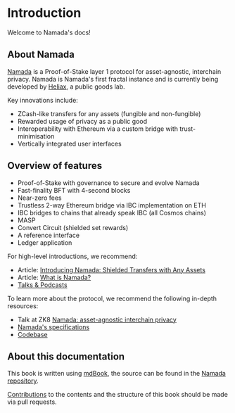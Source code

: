 # Introduction

Welcome to Namada's docs!

## About Namada

[Namada](https://namada.net/) is a Proof-of-Stake layer 1 protocol for asset-agnostic, interchain privacy. Namada is Namada's first fractal instance and is currently being developed by [Heliax](https://heliax.dev), a public goods lab.

Key innovations include:
- ZCash-like transfers for any assets (fungible and non-fungible)
- Rewarded usage of privacy as a public good
- Interoperability with Ethereum via a custom bridge with trust-minimisation
- Vertically integrated user interfaces

## Overview of features
- Proof-of-Stake with governance to secure and evolve Namada
- Fast-finality BFT with 4-second blocks
- Near-zero fees
- Trustless 2-way Ethereum bridge via IBC implementation on ETH
- IBC bridges to chains that already speak IBC (all Cosmos chains)
- MASP
- Convert Circuit (shielded set rewards)
- A reference interface
- Ledger application

For high-level introductions, we recommend:
- Article: [Introducing Namada: Shielded Transfers with Any Assets](https://medium.com/namadanetwork/introducing-namada-shielded-transfers-with-any-assets-dce2e579384c)
- Article: [What is Namada?](https://blog.namada.net/what-is-namada/)
- [Talks & Podcasts](https://namada.net/talks)

To learn more about the protocol, we recommend the following in-depth resources:
- Talk at ZK8 [Namada: asset-agnostic interchain privacy](https://youtu.be/5K6YxmZPFkE)
- [Namada's specifications](https://specs.namada.net)
- [Codebase](https://github.com/anoma/namada)

## About this documentation

This book is written using [mdBook](https://rust-lang.github.io/mdBook/), the source can be found in the [Namada repository](https://github.com/anoma/namada/tree/main/documentation/docs).

[Contributions](https://github.com/anoma/namada/blob/main/CONTRIBUTING.md) to the contents and the structure of this book should be made via pull requests.
